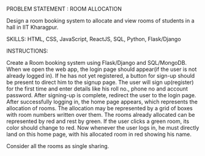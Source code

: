 PROBLEM STATEMENT : ROOM ALLOCATION

Design a room booking system to allocate and view rooms of students in a hall in IIT Kharagpur.

SKILLS: HTML, CSS, JavaScript, ReactJS, SQL, Python, Flask/Django

INSTRUCTIONS:

Create a Room booking system using Flask/Django and SQL/MongoDB.
When we open the web app, the login page should appear(if the user is not already logged in). If he has not yet registered, a button for sign-up should be present to direct him to the signup page.
The user will sign up(register) for the first time and enter details like his roll no.,  phone no and account password.
After signing-up is complete, redirect the user to the login page.
After successfully logging in, the home page appears, which represents the allocation of rooms.
The allocation may be represented by a grid of boxes with room numbers written over them.
The rooms already allocated can be represented by red and rest by green.
If the user clicks a green room, its color should change to red.
Now whenever the user logs in, he must directly land on this home page, with his allocated room in red showing his name.

Consider all the rooms as single sharing.
